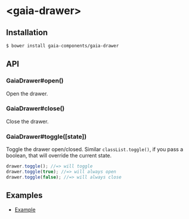 # &lt;gaia-drawer&gt;

## Installation

```bash
$ bower install gaia-components/gaia-drawer
```

## API

### GaiaDrawer#open()

Open the drawer.

### GaiaDrawer#close()

Close the drawer.

### GaiaDrawer#toggle([state])

Toggle the drawer open/closed. Similar `classList.toggle()`, if you pass a boolean, that will override the current state.

```js
drawer.toggle(); //=> will toggle
drawer.toggle(true); //=> will always open
drawer.toggle(false); //=> will always close
```

## Examples

- [Example](http://gaia-components.github.io/gaia-drawer/examples/)
